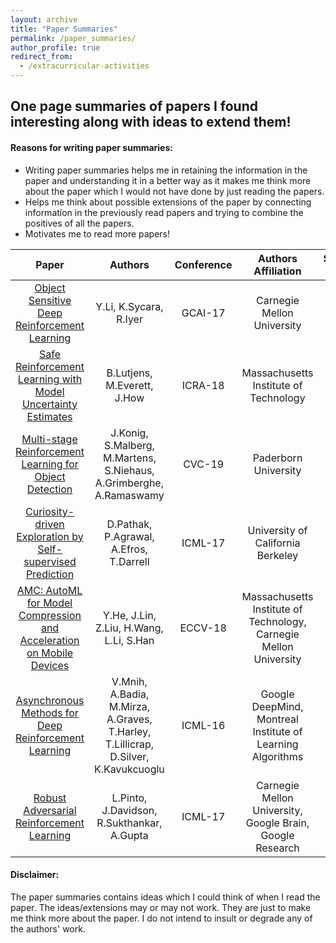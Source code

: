 ```yaml
---
layout: archive
title: "Paper Summaries"
permalink: /paper_summaries/
author_profile: true
redirect_from:
  - /extracurricular-activities
---
```

## One page summaries of papers I found interesting along with ideas to extend them!

#### Reasons for writing paper summaries:
* Writing paper summaries helps me in retaining the information in the paper and understanding it in a better way as it makes me think more about the paper which I would not have done by just reading the papers.
* Helps me think about possible extensions of the paper by connecting information in the previously read papers and trying to combine the positives of all the papers.
* Motivates me to read more papers!

| Paper         | Authors        | Conference  | Authors Affiliation | Summary Link |
| :-------------: |:-------------:| :-----:| :-----:| :-------: |
| [Object Sensitive Deep Reinforcement Learning](https://arxiv.org/abs/1809.06064) | Y.Li, K.Sycara, R.Iyer | GCAI-17  | Carnegie Mellon University | [Link](https://github.com/nsidn98/RL-Paper-Reviews/blob/master/Paper%20Summaries/Object%20Sensitive%20Deep%20RL/Review.pdf) |
| [Safe Reinforcement Learning with Model Uncertainty Estimates](https://arxiv.org/abs/1810.08700) | B.Lutjens, M.Everett, J.How      | ICRA-18 | Massachusetts Institute of Technology | [Link](https://github.com/nsidn98/RL-Paper-Reviews/blob/master/Paper%20Summaries/Safe%20RL%20with%20model%20uncertainty%20estimates/Safe_RL_review.pdf) |
|[Multi-stage Reinforcement Learning for Object Detection](https://arxiv.org/pdf/1810.10325.pdf)| J.Konig, S.Malberg, M.Martens, S.Niehaus, A.Grimberghe, A.Ramaswamy| CVC-19 | Paderborn University| [Link](https://github.com/nsidn98/RL-Paper-Reviews/blob/master/Paper%20Summaries/Multi-Stage%20RL%20for%20Object%20Detection/Multi_Stage_RL_for_Object_Detection_review.pdf) |
| [Curiosity-driven Exploration by Self-supervised Prediction](https://arxiv.org/pdf/1705.05363.pdf) | D.Pathak, P.Agrawal, A.Efros, T.Darrell | ICML-17 | University of California Berkeley | [Link](https://github.com/nsidn98/RL-Paper-Reviews/blob/master/Paper%20Summaries/No%20Reward%20RL/NoRewardRL_review.pdf) |
| [AMC: AutoML for Model Compression and Acceleration on Mobile Devices](https://arxiv.org/pdf/1802.03494.pdf) | Y.He, J.Lin, Z.Liu, H.Wang, L.Li, S.Han | ECCV-18 | Massachusetts Institute of Technology, Carnegie Mellon University | [Link](https://github.com/nsidn98/RL-Paper-Reviews/blob/master/Paper%20Summaries/AutoML%20for%20Model%20Compression/AutoML_for_Model_Compression_review.pdf) |
| [Asynchronous Methods for Deep Reinforcement Learning](https://arxiv.org/pdf/1602.01783.pdf) | V.Mnih, A.Badia, M.Mirza, A.Graves, T.Harley, T.Lillicrap, D.Silver, K.Kavukcuoglu | ICML-16 | Google DeepMind, Montreal Institute of Learning Algorithms | [Link](https://github.com/nsidn98/RL-Paper-Reviews/blob/master/Paper%20Summaries/A3C/A3C_review.pdf) |
|[Robust Adversarial Reinforcement Learning](https://arxiv.org/pdf/1703.02702.pdf)| L.Pinto, J.Davidson, R.Sukthankar, A.Gupta | ICML-17 | Carnegie Mellon University, Google Brain, Google Research | [Link](https://github.com/nsidn98/RL-Paper-Reviews/blob/master/Paper%20Summaries/RARL/RARL_summary.pdf) |


#### Disclaimer:
The paper summaries contains ideas which I could think of when I read the paper. The ideas/extensions may or may not work. They are just to make me think more about the paper. I do not intend to insult or degrade any of the authors' work.